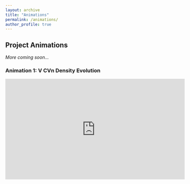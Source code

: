 ```yaml
---
layout: archive
title: "Animations"
permalink: /animations/
author_profile: true
---
```


## Project Animations

*More coming soon...*

### Animation 1: V CVn Density Evolution

<iframe width="560" height="315" src="https://www.youtube.com/embed/ZT5Vu5EvgiY" frameborder="0" allow="accelerometer; autoplay; encrypted-media; gyroscope; picture-in-picture" allowfullscreen></iframe>

<!-- Add more videos as needed -->